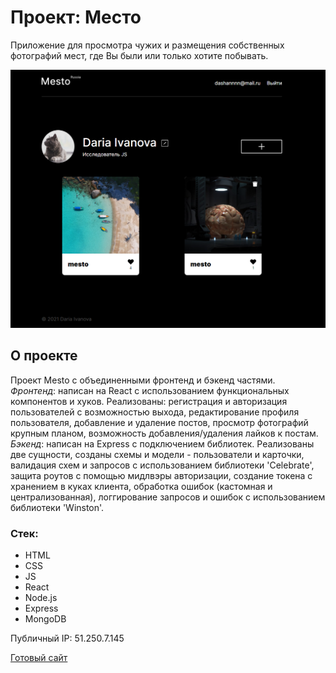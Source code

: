 # Проект: Место

Приложение для просмотра чужих и размещения собственных фотографий мест, где Вы были или только хотите побывать.

<img src="./Promo.png" alt="photo" />

## О проекте

Проект Mesto с объединенными фронтенд и бэкенд частями.  
_Фронтенд_: написан на React с использованием функциональных компонентов и хуков. Реализованы: регистрация и авторизация пользователей с возможностью выхода, редактирование профиля пользователя, добавление и удаление постов, просмотр фотографий крупным планом, возможность добавления/удаления лайков к постам.  
_Бэкенд_: написан на Express с подключением библиотек. Реализованы две сущности, созданы схемы и модели - пользователи и карточки, валидация схем и запросов с использованием библиотеки 'Celebrate', защита роутов с помощью мидлвэры авторизации, создание токена с хранением в куках клиента, обработка ошибок (кастомная и централизованная), логгирование запросов и ошибок с использованием библиотеки 'Winston'.

### Стек:

* HTML
* CSS
* JS
* React
* Node.js
* Express
* MongoDB

  
Публичный IP: 51.250.7.145 

[Готовый сайт](https://mesto.dariy-iva.nomoredomains.rocks/)

